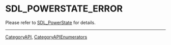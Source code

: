 # SDL_POWERSTATE_ERROR

Please refer to [SDL_PowerState](SDL_PowerState) for details.

----
[CategoryAPI](CategoryAPI), [CategoryAPIEnumerators](CategoryAPIEnumerators)

